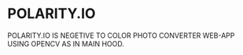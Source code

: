 # POLARITY.IO
POLARITY.IO IS NEGETIVE TO COLOR PHOTO CONVERTER WEB-APP USING OPENCV AS IN MAIN HOOD.
